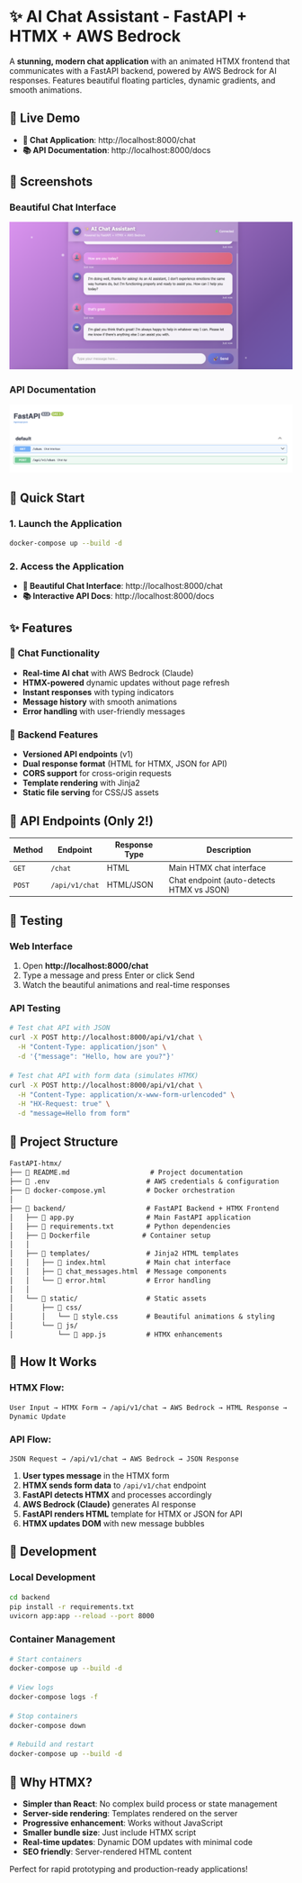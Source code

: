 # ✨ AI Chat Assistant - FastAPI + HTMX + AWS Bedrock

A **stunning, modern chat application** with an animated HTMX frontend that communicates with a FastAPI backend, powered by AWS Bedrock for AI responses. Features beautiful floating particles, dynamic gradients, and smooth animations.

## 🎯 **Live Demo**
- **🎨 Chat Application**: http://localhost:8000/chat
- **📚 API Documentation**: http://localhost:8000/docs

## 📸 **Screenshots**

### Beautiful Chat Interface
![Chat Interface](./screenshots/1.png)

### API Documentation
![API Documentation](./screenshots/2.png)

## 🚀 **Quick Start**

### 1. **Launch the Application**
```bash
docker-compose up --build -d
```

### 2. **Access the Application**
- **🎨 Beautiful Chat Interface**: http://localhost:8000/chat
- **📚 Interactive API Docs**: http://localhost:8000/docs

## ✨ **Features**

### 💬 **Chat Functionality**
- **Real-time AI chat** with AWS Bedrock (Claude)
- **HTMX-powered** dynamic updates without page refresh
- **Instant responses** with typing indicators
- **Message history** with smooth animations
- **Error handling** with user-friendly messages

### 🔧 **Backend Features**
- **Versioned API endpoints** (v1)
- **Dual response format** (HTML for HTMX, JSON for API)
- **CORS support** for cross-origin requests
- **Template rendering** with Jinja2
- **Static file serving** for CSS/JS assets

## 🔌 **API Endpoints (Only 2!)**

| Method | Endpoint | Response Type | Description |
|--------|----------|---------------|-------------|
| `GET` | `/chat` | HTML | Main HTMX chat interface |
| `POST` | `/api/v1/chat` | HTML/JSON | Chat endpoint (auto-detects HTMX vs JSON) |

## 🧪 **Testing**

### **Web Interface**
1. Open **http://localhost:8000/chat**
2. Type a message and press Enter or click Send
3. Watch the beautiful animations and real-time responses

### **API Testing**
```bash
# Test chat API with JSON
curl -X POST http://localhost:8000/api/v1/chat \
  -H "Content-Type: application/json" \
  -d '{"message": "Hello, how are you?"}'

# Test chat API with form data (simulates HTMX)
curl -X POST http://localhost:8000/api/v1/chat \
  -H "Content-Type: application/x-www-form-urlencoded" \
  -H "HX-Request: true" \
  -d "message=Hello from form"
```

## 📁 **Project Structure**

```
FastAPI-htmx/
├── 📄 README.md                    # Project documentation
├── 📄 .env                        # AWS credentials & configuration
├── 📄 docker-compose.yml          # Docker orchestration
│
├── 🔧 backend/                    # FastAPI Backend + HTMX Frontend
│   ├── 📄 app.py                  # Main FastAPI application
│   ├── 📄 requirements.txt        # Python dependencies
│   ├── 📄 Dockerfile             # Container setup
│   │
│   ├── 📁 templates/              # Jinja2 HTML templates
│   │   ├── 📄 index.html          # Main chat interface
│   │   ├── 📄 chat_messages.html  # Message components
│   │   └── 📄 error.html          # Error handling
│   │
│   └── 📁 static/                 # Static assets
│       ├── 📁 css/
│       │   └── 📄 style.css       # Beautiful animations & styling
│       └── 📁 js/
│           └── 📄 app.js          # HTMX enhancements
```

## 🔄 **How It Works**

### **HTMX Flow:**
```
User Input → HTMX Form → /api/v1/chat → AWS Bedrock → HTML Response → Dynamic Update
```

### **API Flow:**
```
JSON Request → /api/v1/chat → AWS Bedrock → JSON Response
```

1. **User types message** in the HTMX form
2. **HTMX sends form data** to `/api/v1/chat` endpoint
3. **FastAPI detects HTMX** and processes accordingly
4. **AWS Bedrock (Claude)** generates AI response
5. **FastAPI renders HTML** template for HTMX or JSON for API
6. **HTMX updates DOM** with new message bubbles

## 🔧 **Development**

### **Local Development**
```bash
cd backend
pip install -r requirements.txt
uvicorn app:app --reload --port 8000
```

### **Container Management**
```bash
# Start containers
docker-compose up --build -d

# View logs
docker-compose logs -f

# Stop containers
docker-compose down

# Rebuild and restart
docker-compose up --build -d
```

## 🚀 **Why HTMX?**

- **Simpler than React**: No complex build process or state management
- **Server-side rendering**: Templates rendered on the server
- **Progressive enhancement**: Works without JavaScript
- **Smaller bundle size**: Just include HTMX script
- **Real-time updates**: Dynamic DOM updates with minimal code
- **SEO friendly**: Server-rendered HTML content

Perfect for rapid prototyping and production-ready applications!
